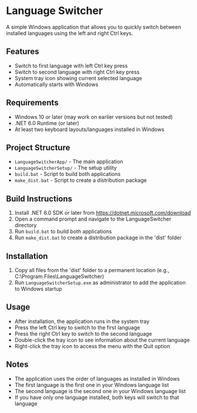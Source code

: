 # Language Switcher

A simple Windows application that allows you to quickly switch between installed languages using the left and right Ctrl keys.

## Features

- Switch to first language with left Ctrl key press
- Switch to second language with right Ctrl key press
- System tray icon showing current selected language
- Automatically starts with Windows

## Requirements

- Windows 10 or later (may work on earlier versions but not tested)
- .NET 6.0 Runtime (or later)
- At least two keyboard layouts/languages installed in Windows

## Project Structure

- `LanguageSwitcherApp/` - The main application
- `LanguageSwitcherSetup/` - The setup utility
- `build.bat` - Script to build both applications
- `make_dist.bat` - Script to create a distribution package

## Build Instructions

1. Install .NET 6.0 SDK or later from https://dotnet.microsoft.com/download
2. Open a command prompt and navigate to the LanguageSwitcher directory
3. Run `build.bat` to build both applications
4. Run `make_dist.bat` to create a distribution package in the 'dist' folder

## Installation

1. Copy all files from the 'dist' folder to a permanent location (e.g., C:\Program Files\LanguageSwitcher)
2. Run `LanguageSwitcherSetup.exe` as administrator to add the application to Windows startup

## Usage

- After installation, the application runs in the system tray
- Press the left Ctrl key to switch to the first language
- Press the right Ctrl key to switch to the second language
- Double-click the tray icon to see information about the current language
- Right-click the tray icon to access the menu with the Quit option

## Notes

- The application uses the order of languages as installed in Windows
- The first language is the first one in your Windows language list
- The second language is the second one in your Windows language list
- If you have only one language installed, both keys will switch to that language
